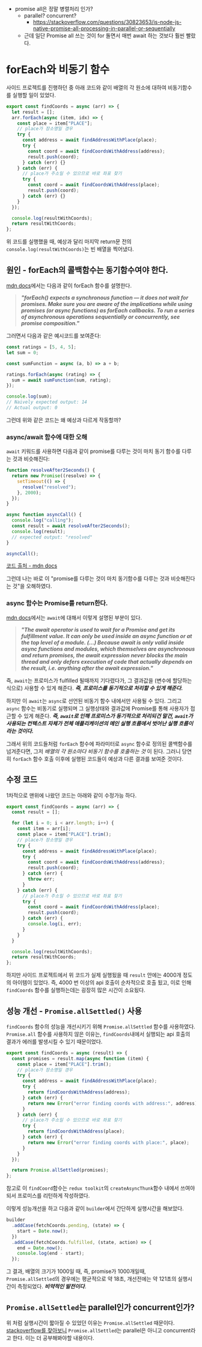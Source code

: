 - promise all은 정말 병렬처리 인가?
  - parallel? concurrent?
    - https://stackoverflow.com/questions/30823653/is-node-js-native-promise-all-processing-in-parallel-or-sequentially
  - 근데 일단 Promise all 쓰는 것이 for 돌면서 매번 await 하는 것보다 훨씬 빨랐다.

# forEach와 비동기 함수

사이드 프로젝트를 진행하던 중 아래 코드와 같이 배열의 각 원소에 대하여 비동기함수를 실행할 일이 있었다.

```javascript
export const findCoords = async (arr) => {
  let result = [];
  arr.forEach(async (item, idx) => {
    const place = item["PLACE"];
    // place가 장소명일 경우
    try {
      const address = await findAddressWithPlace(place);
      try {
        const coord = await findCoordsWithAddress(address);
        result.push(coord);
      } catch (err) {}
    } catch (err) {
      // place가 주소일 수 있으므로 바로 좌표 찾기
      try {
        const coord = await findCoordsWithAddress(place);
        result.push(coord);
      } catch (err) {}
    }
  });

  console.log(resultWithCoords);
  return resultWithCoords;
};
```

위 코드를 실행했을 때, 예상과 달리 마지막 return문 전의 `console.log(resultWithCoords)`는 빈 배열을 찍어냈다.

## 원인 - forEach의 콜백함수는 동기함수여야 한다.

[mdn docs](https://developer.mozilla.org/en-US/docs/Web/JavaScript/Reference/Global_Objects/Array/forEach)에서는 다음과 같이 forEach 함수를 설명한다.

> **_"forEach() expects a synchronous function — it does not wait for promises. Make sure you are aware of the implications while using promises (or async functions) as forEach callbacks. To run a series of asynchronous operations sequentially or concurrently, see promise composition."_**

그러면서 다음과 같은 예시코드를 보여준다:

```javascript
const ratings = [5, 4, 5];
let sum = 0;

const sumFunction = async (a, b) => a + b;

ratings.forEach(async (rating) => {
  sum = await sumFunction(sum, rating);
});

console.log(sum);
// Naively expected output: 14
// Actual output: 0
```

그런데 위와 같은 코드는 왜 예상과 다르게 작동할까?

### async/await 함수에 대한 오해

`await` 키워드를 사용하면 다음과 같이 promise를 다루는 것이 마치 동기 함수를 다루는 것과 비슷해진다:

```javascript
function resolveAfter2Seconds() {
  return new Promise((resolve) => {
    setTimeout(() => {
      resolve("resolved");
    }, 2000);
  });
}

async function asyncCall() {
  console.log("calling");
  const result = await resolveAfter2Seconds();
  console.log(result);
  // expected output: "resolved"
}

asyncCall();
```

[코드 출처 - mdn docs](https://developer.mozilla.org/en-US/docs/Web/JavaScript/Reference/Operators/await)

그런데 나는 바로 이 "promise를 다루는 것이 마치 동기함수를 다루는 것과 비슷해진다는 것"을 오해하였다.

### async 함수는 Promise를 return한다.

[mdn docs](https://developer.mozilla.org/en-US/docs/Web/JavaScript/Reference/Operators/await)에서는 `await`에 대해서 이렇게 설명된 부분이 있다.

> **_"The await operator is used to wait for a Promise and get its fulfillment value. It can only be used inside an async function or at the top level of a module. (...) Because await is only valid inside async functions and modules, which themselves are asynchronous and return promises, the await expression never blocks the main thread and only defers execution of code that actually depends on the result, i.e. anything after the await expression."_**

즉, `await`는 프로미스가 fulfilled 될때까지 기다렸다가, 그 결과값을 (변수에 할당하는 식으로) 사용할 수 있게 해준다. **_즉, 프로미스를 동기적으로 처리할 수 있게 해준다._**

하지만 이 `await`는 `async`로 선언된 비동기 함수 내에서만 사용될 수 있다. 그리고 `async` 함수는 비동기로 실행되며 그 실행상태와 결과값에 Promise를 통해 사용자가 접근할 수 있게 해준다. **_즉, `await`로 인해 프로미스가 동기적으로 처리되건 말건, `await`가 사용되는 컨텍스트 자체가 전체 애플리케이션의 메인 실행 흐름에서 벗어난 실행 흐름이라는 것이다._**

그래서 위의 코드들처럼 `forEach` 함수에 파라미터로 `async` 함수로 정의된 콜백함수를 넘겨준다면, 그저 _배열의 각 원소마다 비동기 함수를 호출하는 것_ 이 된다. 그러니 당연히 `forEach` 함수 호출 이후에 실행된 코드들이 예상과 다른 결과를 보여준 것이다.

## 수정 코드

1차적으로 맨위에 나왔던 코드는 아래와 같이 수정가능 하다.

```javascript
export const findCoords = async (arr) => {
  const result = [];

  for (let i = 0; i < arr.length; i++) {
    const item = arr[i];
    const place = item["PLACE"].trim();
    // place가 장소명일 경우
    try {
      const address = await findAddressWithPlace(place);
      try {
        const coord = await findCoordsWithAddress(address);
        result.push(coord);
      } catch (err) {
        throw err;
      }
    } catch (err) {
      // place가 주소일 수 있으므로 바로 좌표 찾기
      try {
        const coord = await findCoordsWithAddress(place);
        result.push(coord);
      } catch (err) {
        console.log(i, err);
      }
    }
  }

  console.log(resultWithCoords);
  return resultWithCoords;
};
```

하지만 사이드 프로젝트에서 위 코드가 실제 실행됬을 때 `result` 안에는 4000개 정도의 아이템이 있었다. 즉, 4000 번 이상의 api 호출이 순차적으로 호출 됬고, 이로 인해 `findCoords` 함수를 실행하는데는 굉장히 많은 시간이 소요됬다.

## 성능 개선 - `Promise.allSettled()` 사용

`findCoords` 함수의 성능을 개선시키기 위해 `Promise.allSettled` 함수를 사용하였다. `Promise.all` 함수를 사용하지 않은 이유는, `findCoords`내에서 실행되는 api 호출의 결과가 에러를 발생시킬 수 있기 때문이었다.

```javascript
export const findCoords = async (result) => {
  const promises = result.map(async function (item) {
    const place = item["PLACE"].trim();
    // place가 장소명일 경우
    try {
      const address = await findAddressWithPlace(place);
      try {
        return findCoordsWithAddress(address);
      } catch (err) {
        return new Error("error finding coords with address:", address);
      }
    } catch (err) {
      // place가 주소일 수 있으므로 바로 좌표 찾기
      try {
        return findCoordsWithAddress(place);
      } catch (err) {
        return new Error("error finding coords with place:", place);
      }
    }
  });

  return Promise.allSettled(promises);
};
```

참고로 이 `findCoord`함수는 `redux toolkit`의 `createAsyncThunk`함수 내에서 쓰여야 되서 프로미스를 리턴하게 작성하였다.

이렇게 성능개선을 하고 다음과 같이 `builder`에서 간단하게 실행시간을 해보았다.

```javascript
builder
  .addCase(fetchCoords.pending, (state) => {
    start = Date.now();
  })
  .addCase(fetchCoords.fulfilled, (state, action) => {
    end = Date.now();
    console.log(end - start);
  });
```

그 결과, 배열의 크기가 1000일 때, 즉, promise가 1000개일때, `Promise.allSettled`의 경우에는 평균적으로 약 18초, 개선전에는 약 121초의 실행시간이 측정되었다. **_비약적인 발전이다_**.

## `Promise.allSettled`는 parallel인가 concurrent인가?

위 처럼 실행시간이 짧아질 수 있었던 이유는 `Promise.allSettled` 때문이다. [stackoverflow를 찾아보니](https://stackoverflow.com/questions/30823653/is-node-js-native-promise-all-processing-in-parallel-or-sequentially) `Promise.allSettled`는 parallel은 아니고 concurrent라고 한다. 이는 더 공부해봐야할 내용이다.
